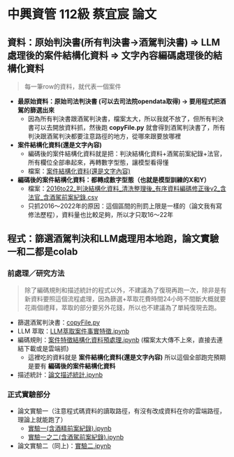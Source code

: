 # 中興資管 112級 蔡宜宸 論文

## 資料：原始判決書(所有判決書->酒駕判決書) => LLM處理後的案件結構化資料 => 文字內容編碼處理後的結構化資料

> 每一筆row的資料，就代表一個案件

- <b>最原始資料：原始司法判決書 (可以去司法院opendata取得) -> 要用程式把酒駕的篩選出來</b>
  - 因為所有判決書跟酒駕判決書，檔案太大，所以我就不放了，但所有判決書可以去開放資料抓，然後跑 <b>copyFile.py</b> 就會得到酒駕判決書了，所有判決跟酒駕判決都要注意路徑的地方，從哪來跟要放哪裡
- <b>案件結構化資料(還是文字內容)</b>
  - 編碼後的案件結構化資料就是把：判決結構化資料+酒駕前案紀錄+法官，所有欄位全部串起來，再轉數字型態，讓模型看得懂
  - 檔案：[案件結構化資料(還是文字內容)](https://github.com/yc-chen10/112-yichentsai-thesis/tree/main/%E6%A1%88%E4%BB%B6%E7%B5%90%E6%A7%8B%E5%8C%96%E8%B3%87%E6%96%99(%E9%82%84%E6%98%AF%E6%96%87%E5%AD%97%E5%85%A7%E5%AE%B9))
- <b>編碼後的案件結構化資料：都轉成數字型態（也就是模型訓練的X和Y）</b>
  - 檔案：[2016to22_判決結構化資料_清洗整理後_有序資料編碼修正後v2_含法官_含酒駕前案紀錄.csv](https://github.com/yc-chen10/112-yichentsai-thesis/blob/main/2016to22_%E5%88%A4%E6%B1%BA%E7%B5%90%E6%A7%8B%E5%8C%96%E8%B3%87%E6%96%99_%E6%B8%85%E6%B4%97%E6%95%B4%E7%90%86%E5%BE%8C_%E6%9C%89%E5%BA%8F%E8%B3%87%E6%96%99%E7%B7%A8%E7%A2%BC%E4%BF%AE%E6%AD%A3%E5%BE%8Cv2_%E5%90%AB%E6%B3%95%E5%AE%98_%E5%90%AB%E9%85%92%E9%A7%95%E5%89%8D%E6%A1%88%E7%B4%80%E9%8C%84.csv)
  - 只抓2016～2022年的原因：這個區間的刑罰上限是一樣的（論文我有寫修法歷程），資料量也比較足夠，所以才只取16～22年


## 程式：篩選酒駕判決和LLM處理用本地跑，論文實驗一和二都是colab
### 前處理／研究方法

> 除了編碼規則和描述統計的程式以外，不建議為了復現再跑一次，除非是有新資料要照這個流程處理，因為篩選+萃取花費時間24小時不間斷大概就要花兩個禮拜，萃取的部分要另外花錢，所以也不建議為了單純復現去跑。

- 篩選酒駕判決書：[copyFile.py](https://github.com/yc-chen10/112-yichentsai-thesis/blob/main/copyFile.py)
- LLM 萃取：[LLM萃取案件事實特徵.ipynb](https://github.com/yc-chen10/112-yichentsai-thesis/blob/main/LLM%E8%90%83%E5%8F%96%E6%A1%88%E4%BB%B6%E4%BA%8B%E5%AF%A6%E7%89%B9%E5%BE%B5.ipynb)
- 編碼規則：[案件特徵結構化資料預處理.ipynb](https://colab.research.google.com/drive/1URX14VOX4RbAPyzw75-jxTcu9e8q1Wl6?usp=sharing) (檔案太大傳不上來，直接去連結下載或是雲端抓)  
  - 這裡吃的資料就是 <b>案件結構化資料(還是文字內容)</b> 所以這個全部跑完預期是要有 <b>編碼後的案件結構化資料</b>
- 描述統計：[論文描述統計.ipynb](https://github.com/yc-chen10/112-yichentsai-thesis/blob/main/%E8%AB%96%E6%96%87%E6%8F%8F%E8%BF%B0%E7%B5%B1%E8%A8%88.ipynb)
### 正式實驗部分
- 論文實驗一（注意程式碼資料的讀取路徑，有沒有改成資料在你的雲端路徑，理論上就能跑了）
  - [實驗一(含酒精前案紀錄).ipynb](https://github.com/yc-chen10/112-yichentsai-thesis/blob/main/%E5%AF%A6%E9%A9%97%E4%B8%80(%E5%90%AB%E9%85%92%E7%B2%BE%E5%89%8D%E6%A1%88%E7%B4%80%E9%8C%84).ipynb)
  - [實驗一之二(含酒駕前案紀錄).ipynb](https://github.com/yc-chen10/112-yichentsai-thesis/blob/main/%E5%AF%A6%E9%A9%97%E4%B8%80%E4%B9%8B%E4%BA%8C(%E5%90%AB%E9%85%92%E9%A7%95%E5%89%8D%E6%A1%88%E7%B4%80%E9%8C%84).ipynb)
- 論文實驗二（同上)：[實驗二.ipynb](https://github.com/yc-chen10/112-yichentsai-thesis/blob/main/%E5%AF%A6%E9%A9%97%E4%BA%8C.ipynb)
